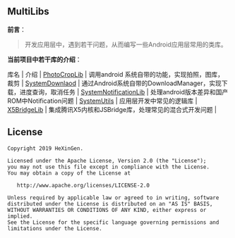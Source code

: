 ## MultiLibs

**前言**：
>开发应用层中，遇到若干问题，从而编写一些Android应用层常用的类库。


**当前项目中若干库的介绍**：

库名 | 介绍 |
[PhotoCropLib](https://github.com/13767004362/MultiLibs/tree/master/PhotoCropLib) | 调用android 系统自带的功能，实现拍照，图库，裁剪 |
[SystemDownlaod](https://github.com/13767004362/MultiLibs/tree/master/SystemDownlaod) | 通过Android系统自带的DownloadManager，实现下载，进度查询，取消任务 | 
[SystemNotificationLib](https://github.com/13767004362/MultiLibs/tree/master/SystemNotificationLib) | 处理android版本差异和国产ROM中Notification问题 |
[SystemUtils](https://github.com/13767004362/MultiLibs/tree/master/SystemUtils) | 应用层开发中常见的逻辑库 | 
[X5BridgeLib](https://github.com/13767004362/MultiLibs/tree/master/X5BridgeLib) | 集成腾讯X5内核和JSBridge库，处理常见的混合式开发问题 |





License
-------

    Copyright 2019 HeXinGen.

    Licensed under the Apache License, Version 2.0 (the "License");
    you may not use this file except in compliance with the License.
    You may obtain a copy of the License at

       http://www.apache.org/licenses/LICENSE-2.0

    Unless required by applicable law or agreed to in writing, software
    distributed under the License is distributed on an "AS IS" BASIS,
    WITHOUT WARRANTIES OR CONDITIONS OF ANY KIND, either express or implied.
    See the License for the specific language governing permissions and
    limitations under the License.
